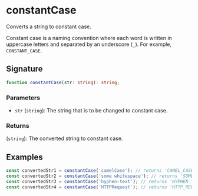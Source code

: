 # constantCase

Converts a string to constant case.

Constant case is a naming convention where each word is written in uppercase letters and separated by an underscore (`_`). For example, `CONSTANT_CASE`.

## Signature

```typescript
function constantCase(str: string): string;
```

### Parameters

- `str` (`string`): The string that is to be changed to constant case.

### Returns

(`string`): The converted string to constant case.

## Examples

```typescript
const convertedStr1 = constantCase('camelCase'); // returns 'CAMEL_CASE'
const convertedStr2 = constantCase('some whitespace'); // returns 'SOME_WHITESPACE'
const convertedStr3 = constantCase('hyphen-text'); // returns 'HYPHEN_TEXT'
const convertedStr4 = constantCase('HTTPRequest'); // returns 'HTTP_REQUEST'
```
